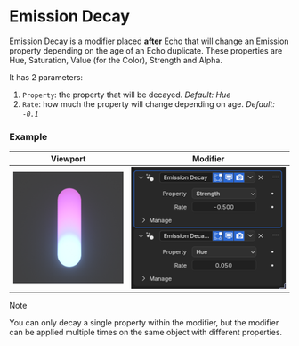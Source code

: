 # Emission Decay

Emission Decay is a modifier placed **after** Echo that will change an Emission property depending on the age of an Echo duplicate. These properties are Hue, Saturation, Value (for the Color), Strength and Alpha.

It has 2 parameters:

1. `Property`: the property that will be decayed.
   _Default: Hue_
2. `Rate`: how much the property will change depending on age.
   _Default: `-0.1`_

### Example

| Viewport                                                  | Modifier                                       |
| --------------------------------------------------------- | ---------------------------------------------- |
| <img src="assets/emission-decay-viewport.png" height=200> | <img src="assets/emission-decay-modifier.png"> |

> [!NOTE]
> You can only decay a single property within the modifier, but the modifier can be applied multiple times on the same object with different properties.
